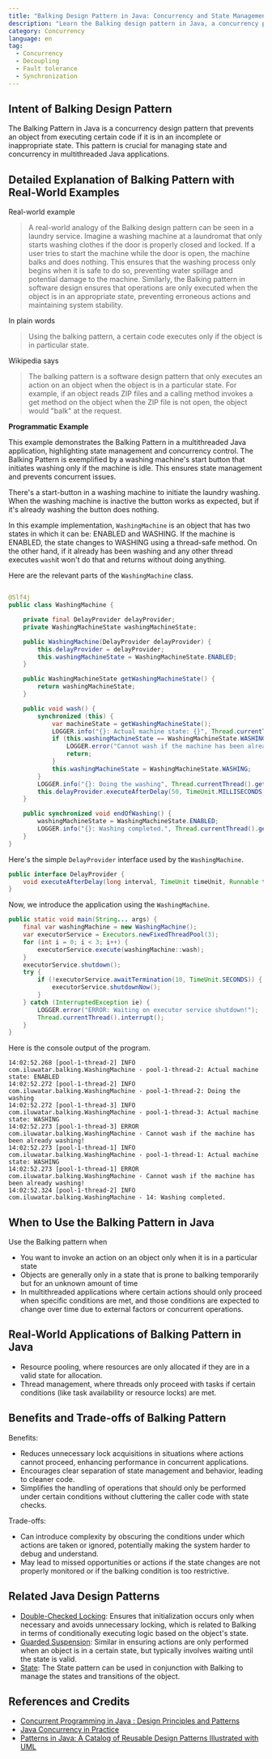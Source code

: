 ```yaml
---
title: "Balking Design Pattern in Java: Concurrency and State Management"
description: "Learn the Balking design pattern in Java, a concurrency pattern that prevents code execution in inappropriate states. Discover examples, use cases, and benefits."
category: Concurrency
language: en
tag:
  - Concurrency
  - Decoupling
  - Fault tolerance
  - Synchronization
---
```


## Intent of Balking Design Pattern

The Balking Pattern in Java is a concurrency design pattern that prevents an object from executing certain code if it is in an incomplete or inappropriate state. This pattern is crucial for managing state and concurrency in multithreaded Java applications.

## Detailed Explanation of Balking Pattern with Real-World Examples

Real-world example

> A real-world analogy of the Balking design pattern can be seen in a laundry service. Imagine a washing machine at a laundromat that only starts washing clothes if the door is properly closed and locked. If a user tries to start the machine while the door is open, the machine balks and does nothing. This ensures that the washing process only begins when it is safe to do so, preventing water spillage and potential damage to the machine. Similarly, the Balking pattern in software design ensures that operations are only executed when the object is in an appropriate state, preventing erroneous actions and maintaining system stability.

In plain words

> Using the balking pattern, a certain code executes only if the object is in particular state.

Wikipedia says

> The balking pattern is a software design pattern that only executes an action on an object when the object is in a particular state. For example, if an object reads ZIP files and a calling method invokes a get method on the object when the ZIP file is not open, the object would "balk" at the request.

**Programmatic Example**

This example demonstrates the Balking Pattern in a multithreaded Java application, highlighting state management and concurrency control. The Balking Pattern is exemplified by a washing machine's start button that initiates washing only if the machine is idle. This ensures state management and prevents concurrent issues.

There's a start-button in a washing machine to initiate the laundry washing. When the washing machine is inactive the button works as expected, but if it's already washing the button does nothing.

In this example implementation, `WashingMachine` is an object that has two states in which it can be: ENABLED and WASHING. If the machine is ENABLED, the state changes to WASHING using a thread-safe method. On the other hand, if it already has been washing and any other thread executes `wash`it won't do that and returns without doing anything.

Here are the relevant parts of the `WashingMachine` class.

```java

@Slf4j
public class WashingMachine {

    private final DelayProvider delayProvider;
    private WashingMachineState washingMachineState;

    public WashingMachine(DelayProvider delayProvider) {
        this.delayProvider = delayProvider;
        this.washingMachineState = WashingMachineState.ENABLED;
    }

    public WashingMachineState getWashingMachineState() {
        return washingMachineState;
    }

    public void wash() {
        synchronized (this) {
            var machineState = getWashingMachineState();
            LOGGER.info("{}: Actual machine state: {}", Thread.currentThread().getName(), machineState);
            if (this.washingMachineState == WashingMachineState.WASHING) {
                LOGGER.error("Cannot wash if the machine has been already washing!");
                return;
            }
            this.washingMachineState = WashingMachineState.WASHING;
        }
        LOGGER.info("{}: Doing the washing", Thread.currentThread().getName());
        this.delayProvider.executeAfterDelay(50, TimeUnit.MILLISECONDS, this::endOfWashing);
    }

    public synchronized void endOfWashing() {
        washingMachineState = WashingMachineState.ENABLED;
        LOGGER.info("{}: Washing completed.", Thread.currentThread().getId());
    }
}
```

Here's the simple `DelayProvider` interface used by the `WashingMachine`.

```java
public interface DelayProvider {
    void executeAfterDelay(long interval, TimeUnit timeUnit, Runnable task);
}
```

Now, we introduce the application using the `WashingMachine`.

```java
public static void main(String... args) {
    final var washingMachine = new WashingMachine();
    var executorService = Executors.newFixedThreadPool(3);
    for (int i = 0; i < 3; i++) {
        executorService.execute(washingMachine::wash);
    }
    executorService.shutdown();
    try {
        if (!executorService.awaitTermination(10, TimeUnit.SECONDS)) {
            executorService.shutdownNow();
        }
    } catch (InterruptedException ie) {
        LOGGER.error("ERROR: Waiting on executor service shutdown!");
        Thread.currentThread().interrupt();
    }
}
```

Here is the console output of the program.

```
14:02:52.268 [pool-1-thread-2] INFO com.iluwatar.balking.WashingMachine - pool-1-thread-2: Actual machine state: ENABLED
14:02:52.272 [pool-1-thread-2] INFO com.iluwatar.balking.WashingMachine - pool-1-thread-2: Doing the washing
14:02:52.272 [pool-1-thread-3] INFO com.iluwatar.balking.WashingMachine - pool-1-thread-3: Actual machine state: WASHING
14:02:52.273 [pool-1-thread-3] ERROR com.iluwatar.balking.WashingMachine - Cannot wash if the machine has been already washing!
14:02:52.273 [pool-1-thread-1] INFO com.iluwatar.balking.WashingMachine - pool-1-thread-1: Actual machine state: WASHING
14:02:52.273 [pool-1-thread-1] ERROR com.iluwatar.balking.WashingMachine - Cannot wash if the machine has been already washing!
14:02:52.324 [pool-1-thread-2] INFO com.iluwatar.balking.WashingMachine - 14: Washing completed.
```

## When to Use the Balking Pattern in Java

Use the Balking pattern when

* You want to invoke an action on an object only when it is in a particular state
* Objects are generally only in a state that is prone to balking temporarily but for an unknown amount of time
* In multithreaded applications where certain actions should only proceed when specific conditions are met, and those conditions are expected to change over time due to external factors or concurrent operations.

## Real-World Applications of Balking Pattern in Java

* Resource pooling, where resources are only allocated if they are in a valid state for allocation.
* Thread management, where threads only proceed with tasks if certain conditions (like task availability or resource locks) are met.

## Benefits and Trade-offs of Balking Pattern

Benefits:

* Reduces unnecessary lock acquisitions in situations where actions cannot proceed, enhancing performance in concurrent applications.
* Encourages clear separation of state management and behavior, leading to cleaner code.
* Simplifies the handling of operations that should only be performed under certain conditions without cluttering the caller code with state checks.

Trade-offs:

* Can introduce complexity by obscuring the conditions under which actions are taken or ignored, potentially making the system harder to debug and understand.
* May lead to missed opportunities or actions if the state changes are not properly monitored or if the balking condition is too restrictive.

## Related Java Design Patterns

* [Double-Checked Locking](https://java-design-patterns.com/patterns/double-checked-locking/): Ensures that initialization occurs only when necessary and avoids unnecessary locking, which is related to Balking in terms of conditionally executing logic based on the object's state.
* [Guarded Suspension](https://java-design-patterns.com/patterns/guarded-suspension/): Similar in ensuring actions are only performed when an object is in a certain state, but typically involves waiting until the state is valid.
* [State](https://java-design-patterns.com/patterns/state/): The State pattern can be used in conjunction with Balking to manage the states and transitions of the object.

## References and Credits

* [Concurrent Programming in Java : Design Principles and Patterns](https://amzn.to/4dIBqxL)
* [Java Concurrency in Practice](https://amzn.to/4aRMruW)
* [Patterns in Java: A Catalog of Reusable Design Patterns Illustrated with UML](https://amzn.to/4bOtzwF)
